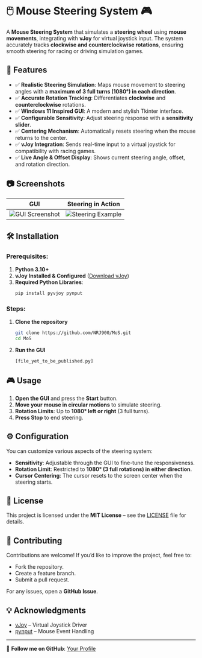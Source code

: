 # 🖱️ Mouse Steering System 🎮

A **Mouse Steering System** that simulates a **steering wheel** using **mouse movements**, integrating with **vJoy** for virtual joystick input. The system accurately tracks **clockwise and counterclockwise rotations**, ensuring smooth steering for racing or driving simulation games.

## 🚀 Features
- ✅ **Realistic Steering Simulation**: Maps mouse movement to steering angles with a **maximum of 3 full turns (1080°) in each direction**.
- ✅ **Accurate Rotation Tracking**: Differentiates **clockwise** and **counterclockwise** rotations.
- ✅ **Windows 11 Inspired GUI**: A modern and stylish Tkinter interface.
- ✅ **Configurable Sensitivity**: Adjust steering response with a **sensitivity slider**.
- ✅ **Centering Mechanism**: Automatically resets steering when the mouse returns to the center.
- ✅ **vJoy Integration**: Sends real-time input to a virtual joystick for compatibility with racing games.
- ✅ **Live Angle & Offset Display**: Shows current steering angle, offset, and rotation direction.

## 📷 Screenshots
| GUI | Steering in Action |
|:-:|:-:|
| ![GUI Screenshot](https://via.placeholder.com/400) | ![Steering Example](https://via.placeholder.com/400) |

## 🛠 Installation
### Prerequisites:
1. **Python 3.10+**  
2. **vJoy Installed & Configured** ([Download vJoy](https://sourceforge.net/projects/vjoystick/))  
3. **Required Python Libraries**:  
   ```sh
   pip install pyvjoy pynput
   ```

### Steps:
1. **Clone the repository**  
   ```sh
   git clone https://github.com/NRJ900/MoS.git
   cd MoS
   ```
2. **Run the GUI**
   ```sh
   [file_yet_to_be_published.py]
   ```

## 🎮 Usage
1. **Open the GUI** and press the **Start** button.  
2. **Move your mouse in circular motions** to simulate steering.  
3. **Rotation Limits**: Up to **1080° left or right** (3 full turns).  
4. **Press Stop** to end steering.

## ⚙️ Configuration
You can customize various aspects of the steering system:
- **Sensitivity**: Adjustable through the GUI to fine-tune the responsiveness.
- **Rotation Limit**: Restricted to **1080° (3 full rotations) in either direction**.
- **Cursor Centering**: The cursor resets to the screen center when the steering starts.

## 📝 License
This project is licensed under the **MIT License** – see the [LICENSE](LICENSE) file for details.

## 🙌 Contributing
Contributions are welcome! If you’d like to improve the project, feel free to:
- Fork the repository.
- Create a feature branch.
- Submit a pull request.

For any issues, open a **GitHub Issue**.

## 💡 Acknowledgments
- [vJoy](https://sourceforge.net/projects/vjoystick/) – Virtual Joystick Driver  
- [pynput](https://pypi.org/project/pynput/) – Mouse Event Handling  

---

🔗 **Follow me on GitHub**: [Your Profile](https://github.com/NRJ900)
